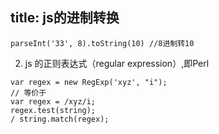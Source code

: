 title: js的进制转换
----
```
parseInt('33', 8).toString(10) //8进制转10
```

2. js 的正则表达式（regular expression）,即Perl
```
var regex = new RegExp('xyz', "i");
// 等价于
var regex = /xyz/i;
regex.test(string);
/ string.match(regex);

```
